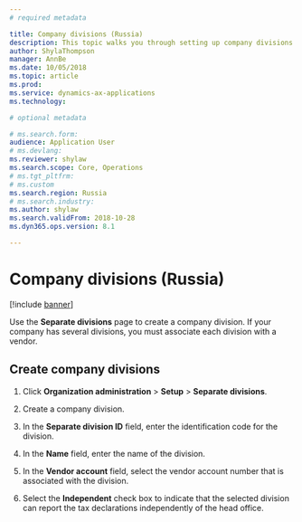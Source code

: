 ```yaml
---
# required metadata

title: Company divisions (Russia)
description: This topic walks you through setting up company divisions in Microsoft Dynamics 365 for Finance and Operations in Russia.
author: ShylaThompson
manager: AnnBe
ms.date: 10/05/2018
ms.topic: article
ms.prod: 
ms.service: dynamics-ax-applications
ms.technology: 

# optional metadata

# ms.search.form:
audience: Application User
# ms.devlang: 
ms.reviewer: shylaw
ms.search.scope: Core, Operations
# ms.tgt_pltfrm: 
# ms.custom
ms.search.region: Russia
# ms.search.industry: 
ms.author: shylaw
ms.search.validFrom: 2018-10-28
ms.dyn365.ops.version: 8.1

---
```


# Company divisions (Russia)

[!include [banner](../includes/banner.md)]

Use the **Separate divisions** page to create a company division. If your company has several divisions, you must associate each division with a vendor.

## Create company divisions

1.  Click **Organization administration** \> **Setup** \> **Separate divisions**.

2.  Create a company division.

3.  In the **Separate division ID** field, enter the identification code for the division.

4.  In the **Name** field, enter the name of the division.

5.  In the **Vendor account** field, select the vendor account number that is associated with the division.

6.  Select the **Independent** check box to indicate that the selected division can report the tax declarations independently of the head office.
